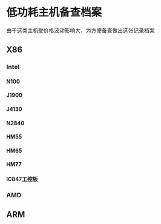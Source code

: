 # 低功耗主机备查档案

由于这类主机受价格波动影响大，为方便备查做出这张记录档案

## X86

### Intel

#### N100

#### J1900

#### J4130

#### N2840

#### HM55

#### HM65

#### HM77

#### IC847工控板

### AMD

## ARM
